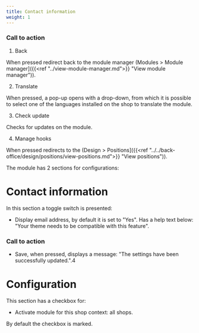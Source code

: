 ```yaml
---
title: Contact information
weight: 1
---
```


### Call to action

1) Back 

When pressed redirect back to the module manager (Modules > Module manager]({{<ref "../view-module-manager.md">}} "View module manager")).

2) Translate

When pressed, a pop-up opens with a drop-down, from which it is possible to select one of the languages installed on the shop to translate the module.

3) Check update

Checks for updates on the module.

4) Manage hooks

When pressed redirects to the (Design > Positions]({{<ref "../../back-office/design/positions/view-positions.md">}} "View positions")).

The module has 2 sections for configurations:

# Contact information

In this section a toggle switch is presented:

 - Display email address, by default it is set to "Yes". Has a help text below: "Your theme needs to be compatible with this feature".

### Call to action 

 - Save, when pressed, displays a message: "The settings have been successfully updated.".4

# Configuration

This section has a checkbox for:

 - Activate module for this shop context: all shops. 

By default the checkbox is marked.

